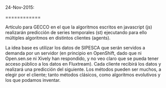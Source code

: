 24-Nov-2015: 

============


Artículo para GECCO en el que la algoritmos escritos en javascript (js) realizarán predicción de series temporales (st) ejecutando para ello múltiples algoritmos en distintos clientes (agents).

La idea base es utilizar los datos de SIPESCA que serán servidos a demanda por un servidor (en principio en OpenShift, dado que ni Open.sen.se ni Xively han respondido, y no veo claro que se pueda tener acceso público a los datos en Fluxtream). Cada cliente recibirá los datos y realizará una predicción del siguiente. Los métodos pueden ser muchos, a elegir por el cliente; tanto métodos clásicos, como algoritmos evolutivos y los que podamos inventar.
